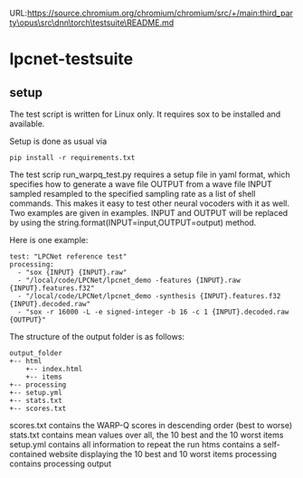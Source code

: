 URL:https://source.chromium.org/chromium/chromium/src/+/main:third_party\opus\src\dnn\torch\testsuite\README.md
# lpcnet-testsuite

## setup
The test script is written for Linux only. It requires sox to be installed and available.

Setup is done as usual via

```
pip install -r requirements.txt
```

The test scrip run_warpq_test.py requires a setup file in yaml format, which specifies how
to generate a wave file OUTPUT from a wave file INPUT sampled resampled to the specified
sampling rate as a list of shell commands. This makes it easy to test other neural vocoders
with it as well. Two examples are given in examples. INPUT and OUTPUT will be replaced by using
the string.format(INPUT=input,OUTPUT=output) method.

Here is one example:

```
test: "LPCNet reference test"
processing:
  - "sox {INPUT} {INPUT}.raw"
  - "/local/code/LPCNet/lpcnet_demo -features {INPUT}.raw {INPUT}.features.f32"
  - "/local/code/LPCNet/lpcnet_demo -synthesis {INPUT}.features.f32 {INPUT}.decoded.raw"
  - "sox -r 16000 -L -e signed-integer -b 16 -c 1 {INPUT}.decoded.raw {OUTPUT}"
```

The structure of the output folder is as follows:

```
output_folder
+-- html
    +-- index.html
    +-- items
+-- processing
+-- setup.yml
+-- stats.txt
+-- scores.txt
```

scores.txt contains the WARP-Q scores in descending order (best to worse)
stats.txt contains mean values over all, the 10 best and the 10 worst items
setup.yml contains all information to repeat the run
htms contains a self-contained website displaying the 10 best and 10 worst items
processing contains processing output